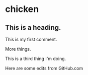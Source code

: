 # chicken

## This is a heading.

This is my first comment.

More things.

This is a third thing I'm doing.

Here are some edits from GitHub.com
